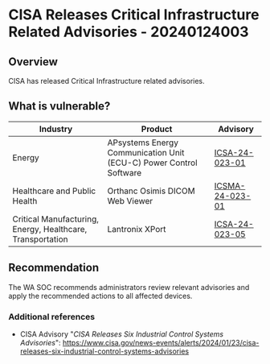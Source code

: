 # CISA Releases Critical Infrastructure Related Advisories - 20240124003

## Overview

CISA has released Critical Infrastructure related advisories.

## What is vulnerable?

| Industry               | Product                           | Advisory                                                                         |
| ---------------------- | --------------------------------- | -------------------------------------------------------------------------------- |
| Energy | APsystems Energy Communication Unit (ECU-C) Power Control Software    | [ICSA-24-023-01](https://www.cisa.gov/news-events/ics-advisories/icsa-24-023-01) |
| Healthcare and Public Health                 | Orthanc Osimis DICOM Web Viewer | [ICSMA-24-023-01](https://www.cisa.gov/news-events/ics-medical-advisories/icsma-24-023-01) |
| Critical Manufacturing, Energy, Healthcare, Transportation                 | Lantronix XPort | [ICSA-24-023-05](https://www.cisa.gov/news-events/ics-advisories/icsa-24-023-05) |

## Recommendation

The WA SOC recommends administrators review relevant advisories and apply the recommended actions to all affected devices.

### Additional references

- CISA Advisory "*CISA Releases Six Industrial Control Systems Advisories*": <https://www.cisa.gov/news-events/alerts/2024/01/23/cisa-releases-six-industrial-control-systems-advisories>

